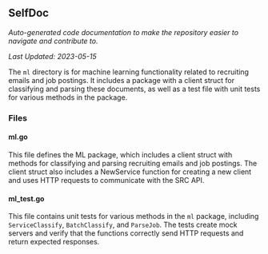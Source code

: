 <!--- START SELFDOC --->
## SelfDoc
_Auto-generated code documentation to make the repository easier to navigate and contribute to._

_Last Updated: 2023-05-15_

The `ml` directory is for machine learning functionality related to recruiting emails and job postings. It includes a package with a client struct for classifying and parsing these documents, as well as a test file with unit tests for various methods in the package.

### Files
#### ml.go
This file defines the ML package, which includes a client struct with methods for classifying and parsing recruiting emails and job postings. The client struct also includes a NewService function for creating a new client and uses HTTP requests to communicate with the SRC API.

#### ml_test.go
This file contains unit tests for various methods in the `ml` package, including `ServiceClassify`, `BatchClassify`, and `ParseJob`. The tests create mock servers and verify that the functions correctly send HTTP requests and return expected responses.

<!--- END SELFDOC --->